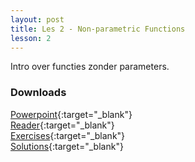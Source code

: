 ```yaml
---
layout: post
title: Les 2 - Non-parametric Functions
lesson: 2
---
```


Intro over functies zonder parameters.

### Downloads
[Powerpoint](https://drive.google.com/file/d/14nO2Jm8Gl-e09GrEbdhe-oEjdXNCJkdn/view?usp=sharing){:target="_blank"}  
[Reader](https://drive.google.com/file/d/1H6T98gVzAMCBVv53NXZyPXzeCsNG7MWL/view?usp=sharing){:target="_blank"}  
[Exercises](https://drive.google.com/file/d/11MNubLSqn66Bg2y7CF_WO-mLAmZhmBDU/view?usp=sharing){:target="_blank"}  
[Solutions](https://drive.google.com/file/d/1HNkUvLzf501-ymarhOs2XEuehb17l-8K/view?usp=sharing){:target="_blank"}  
